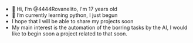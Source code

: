 - 👋 Hi, I’m @4444Rovanelito, I'm 17 years old
- 🌱 I’m currently learning python, I just begun
- I hope that  I will be able to share my projects soon
- My main interest is the automation of the borring tasks by the AI, I would like to begin soon a project related to that soon.


